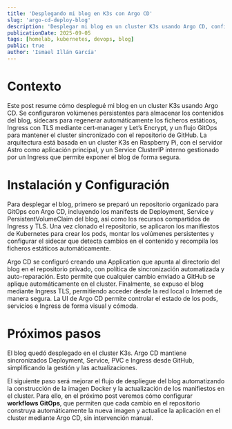 ```yaml
---
title: 'Desplegando mi blog en K3s con Argo CD'
slug: 'argo-cd-deploy-blog'
description: 'Desplegar mi blog en un cluster K3s usando Argo CD, configurando un flujo GitOps para actualizaciones fáciles y sincronización automática del cluster.'
publicationDate: 2025-09-05
tags: [homelab, kubernetes, devops, blog]
public: true
author: 'Ismael Illán García'
---
```


# Contexto

Este post resume cómo desplegué mi blog en un cluster K3s usando Argo CD. Se configuraron volúmenes persistentes para almacenar los contenidos del blog, sidecars para regenerar automáticamente los ficheros estáticos, Ingress con TLS mediante cert-manager y Let’s Encrypt, y un flujo GitOps para mantener el cluster sincronizado con el repositorio de GitHub. La arquitectura está basada en un cluster K3s en Raspberry Pi, con el servidor Astro como aplicación principal, y un Service ClusterIP interno gestionado por un Ingress que permite exponer el blog de forma segura.

# Instalación y Configuración

Para desplegar el blog, primero se preparó un repositorio organizado para GitOps con Argo CD, incluyendo los manifests de Deployment, Service y PersistentVolumeClaim del blog, así como los recursos compartidos de Ingress y TLS. Una vez clonado el repositorio, se aplicaron los manifiestos de Kubernetes para crear los pods, montar los volúmenes persistentes y configurar el sidecar que detecta cambios en el contenido y recompila los ficheros estáticos automáticamente.

Argo CD se configuró creando una Application que apunta al directorio del blog en el repositorio privado, con política de sincronización automatizada y auto-reparación. Esto permite que cualquier cambio enviado a GitHub se aplique automáticamente en el cluster. Finalmente, se expuso el blog mediante Ingress TLS, permitiendo acceder desde la red local o Internet de manera segura. La UI de Argo CD permite controlar el estado de los pods, servicios e Ingress de forma visual y cómoda.

# Próximos pasos

El blog quedó desplegado en el cluster K3s. Argo CD mantiene sincronizados Deployment, Service, PVC e Ingress desde GitHub, simplificando la gestión y las actualizaciones.

El siguiente paso será mejorar el flujo de despliegue del blog automatizando la construcción de la imagen Docker y la actualización de los manifiestos en el cluster. Para ello, en el próximo post veremos cómo configurar **workflows GitOps**, que permiten que cada cambio en el repositorio construya automáticamente la nueva imagen y actualice la aplicación en el cluster mediante Argo CD, sin intervención manual.
